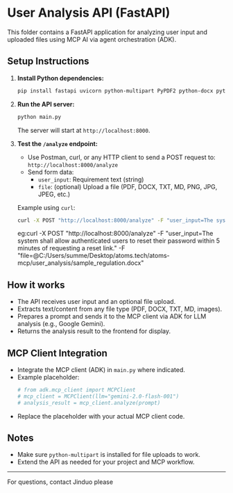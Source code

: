 
# User Analysis API (FastAPI)

This folder contains a FastAPI application for analyzing user input and uploaded files using MCP AI via agent orchestration (ADK).

## Setup Instructions

1. **Install Python dependencies:**
   ```bash
   pip install fastapi uvicorn python-multipart PyPDF2 python-docx pytesseract Pillow
   ```

2. **Run the API server:**
   ```bash
   python main.py
   ```
   The server will start at `http://localhost:8000`.

3. **Test the `/analyze` endpoint:**
   - Use Postman, curl, or any HTTP client to send a POST request to:
     `http://localhost:8000/analyze`
   - Send form data:
     - `user_input`: Requirement text (string)
     - `file`: (optional) Upload a file (PDF, DOCX, TXT, MD, PNG, JPG, JPEG, etc.)

   Example using `curl`:
   ```bash
   curl -X POST "http://localhost:8000/analyze" -F "user_input=The system shall allow authenticated users to reset their password within 5 minutes of requesting a reset link." -F "file=@filepath"
   ```
   eg:curl -X POST "http://localhost:8000/analyze" -F "user_input=The system shall allow authenticated users to reset their password within 5 minutes of requesting a reset link." -F "file=@C:/Users/summe/Desktop/atoms.tech/atoms-mcp/user_analysis/sample_regulation.docx"
   
## How it works
- The API receives user input and an optional file upload.
- Extracts text/content from any file type (PDF, DOCX, TXT, MD, images).
- Prepares a prompt and sends it to the MCP client via ADK for LLM analysis (e.g., Google Gemini).
- Returns the analysis result to the frontend for display.

## MCP Client Integration
- Integrate the MCP client (ADK) in `main.py` where indicated.
- Example placeholder:
  ```python
  # from adk.mcp_client import MCPClient
  # mcp_client = MCPClient(llm="gemini-2.0-flash-001")
  # analysis_result = mcp_client.analyze(prompt)
  ```
- Replace the placeholder with your actual MCP client code.

## Notes
- Make sure `python-multipart` is installed for file uploads to work.
- Extend the API as needed for your project and MCP workflow.

---
For questions, contact Jinduo please
